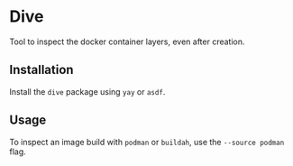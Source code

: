 # Dive

Tool to inspect the docker container layers, even after creation.

## Installation

Install the `dive` package using `yay` or `asdf`.


## Usage

To inspect an image build with `podman` or `buildah`, use the `--source podman` flag.
